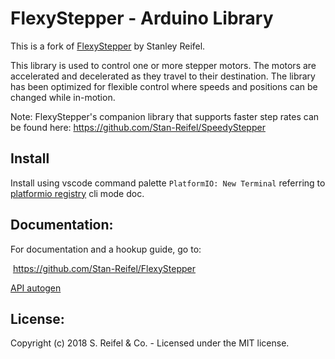 # FlexyStepper - Arduino Library

This is a fork of [FlexyStepper](https://github.com/Stan-Reifel/FlexyStepper) by Stanley Reifel.

This library is used to control one or more stepper motors.  The motors are accelerated and decelerated as they travel to their destination.  The library has been optimized for flexible control where speeds and positions can be changed while in-motion.

Note: FlexyStepper's companion library that supports faster step rates can be found here:
    https://github.com/Stan-Reifel/SpeedyStepper


## Install

Install using vscode command palette `PlatformIO: New Terminal` referring to [platformio registry](https://platformio.org/lib/show/13157/iot-flexy-stepper) cli mode doc.

## Documentation:
For documentation and a hookup guide, go to:

​    https://github.com/Stan-Reifel/FlexyStepper

[API autogen](data/api/index_classes.md)

## License:
Copyright (c) 2018 S. Reifel & Co.   -   Licensed under the MIT license.
